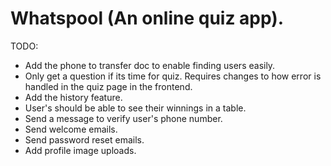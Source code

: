# Whatspool (An online quiz app).

TODO:

- Add the phone to transfer doc to enable finding users easily.
- Only get a question if its time for quiz. Requires changes to how error
is handled in the quiz page in the frontend.
- Add the history feature.
- User's should be able to see their winnings in a table.
- Send a message to verify user's phone number.
- Send welcome emails.
- Send password reset emails.
- Add profile image uploads.